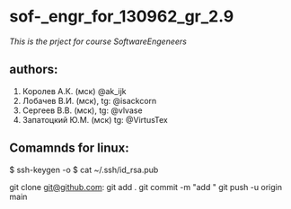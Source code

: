 # sof-_engr_for_130962_gr_2.9
*This is the prject for course  SoftwareEngeneers*

## authors:
1. Королев А.К. (мск) @ak_ijk
2. Лобачев В.И. (мск), tg: @isackcorn
3. Сергеев В.В. (мск), tg: @vlvase
4. Запатоцкий Ю.М. (мск) tg: @VirtusTex

## Comamnds for linux:
$ ssh-keygen -o
$ cat ~/.ssh/id_rsa.pub 

git clone git@github.com:
git add .
git commit -m "add "
git push -u origin main
